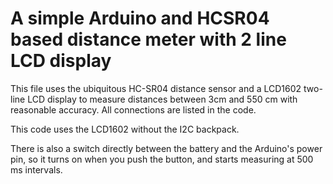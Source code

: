 # A simple Arduino and HCSR04 based distance meter with 2 line LCD display

This file uses the ubiquitous HC-SR04 distance sensor and a LCD1602 two-line LCD display to measure distances between 3cm and 550 cm with reasonable accuracy. All connections are listed in the code. 

This code uses the LCD1602 without the I2C backpack. 

There is also a switch directly between the battery and the Arduino's power pin, so it turns on when you push the button, and starts measuring at 500 ms intervals. 
